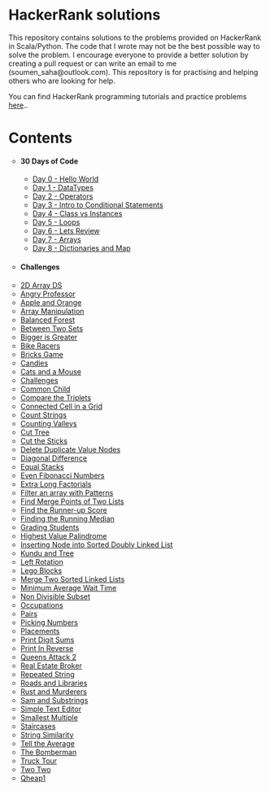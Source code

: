 <!DOCTYPE html>
<html>
<body>

<h1>HackerRank solutions</h1>

<p>
This repository contains solutions to the problems provided on HackerRank in Scala/Python. The code that I wrote may not be the best possible way to solve the problem. I encourage everyone to provide a better solution by creating a pull request or can write an email to me (soumen_saha@outlook.com). This repository is for practising and helping others who are looking for help.

You can find HackerRank programming tutorials and practice problems <a href="https://www.hackerearth.com/practice/">here</a>..
</p>

<h1>Contents</h1>
<ul style="list-style-type: circle;">
<li>
<h4>30 Days of Code</h4>
<ul>
  <li><a href="https://github.com/imsoumen/HackerRank/blob/master/30_Days_of_Code/Day_0_Hello_World.scala">Day 0 - Hello World</a>&nbsp;</li>
  <li><a href="https://github.com/imsoumen/HackerRank/blob/master/30_Days_of_Code/Day_1_Data_Types.scala">Day 1 - DataTypes</a></li>
  <li><a href="https://github.com/imsoumen/HackerRank/blob/master/30_Days_of_Code/Day_2_Operators.scala">Day 2 - Operators</a></li>
  <li><a href="https://github.com/imsoumen/HackerRank/blob/master/30_Days_of_Code/Day_3_Intro_to_Conditional_Statements.scala">Day 3 - Intro to Conditional Statements</a></li>
  <li><a href="https://github.com/imsoumen/HackerRank/blob/master/30_Days_of_Code/Day_4_Class_vs_Instance.scala">Day 4 - Class vs Instances</a></li>
  <li><a href="https://github.com/imsoumen/HackerRank/blob/master/30_Days_of_Code/Day_5_Loops.scala">Day 5 - Loops</a></li>
  <li><a href="https://github.com/imsoumen/HackerRank/blob/master/30_Days_of_Code/Day_6_Lets_Review.scala">Day 6 - Lets Review</a></li>
  <li><a href="https://github.com/imsoumen/HackerRank/blob/master/30_Days_of_Code/Day_7_Arrays.scala">Day 7 - Arrays</a></li>
  <li><a href="https://github.com/imsoumen/HackerRank/blob/master/30_Days_of_Code/Day_8_Dictionaries_and_Map.scala">Day 8 - Dictionaries and Map</a></li>
<!--li><a href="">Zoos</a></li-->
</ul>
</li>
</ul>
<ul style="list-style-type: circle;">
<li>
<h4>Challenges</h4>
<il>
  <li><a href="https://github.com/imsoumen/HackerRank/blob/master/Challenges/2D_Array-DS.scala">2D Array DS</a></li>
  <li><a href="https://github.com/imsoumen/HackerRank/blob/master/Challenges/Angry_Professor.scala">Angry Professor</a></li>
  <li><a href="https://github.com/imsoumen/HackerRank/blob/master/Challenges/Apple_and_Orange.scala">Apple and Orange</a></li>
  <li><a href="https://github.com/imsoumen/HackerRank/blob/master/Challenges/Array_Manipulation.py">Array Manipulation</a></li>
  <li><a href="https://github.com/imsoumen/HackerRank/blob/master/Challenges/Balanced_Forest.py">Balanced Forest</a></li>
  <li><a href="https://github.com/imsoumen/HackerRank/blob/master/Challenges/Between_Two_Sets.py">Between Two Sets</a></li>
  <li><a href="https://github.com/imsoumen/HackerRank/blob/master/Challenges/Bigger_is_Greater.scala">Bigger is Greater</a></li>
  <li><a href="https://github.com/imsoumen/HackerRank/blob/master/Challenges/Bike_Racers.scala">Bike Racers</a></li>
  <li><a href="https://github.com/imsoumen/HackerRank/blob/master/Challenges/Bricks_Game.scala">Bricks Game</a></li>
  <li><a href="https://github.com/imsoumen/HackerRank/blob/master/Challenges/Candies.scala">Candies</a></li>
  <li><a href="https://github.com/imsoumen/HackerRank/blob/master/Challenges/Cats_and_A_Mouse.py">Cats and a Mouse</a></li>
  <li><a href="https://github.com/imsoumen/HackerRank/blob/master/Challenges/Challenges.sql">Challenges</a></li>
  <li><a href="https://github.com/imsoumen/HackerRank/blob/master/Challenges/CommonChild.py">Common Child</a></li>
  <li><a href="https://github.com/imsoumen/HackerRank/blob/master/Challenges/Compare_the_Triplets.scala">Compare the Triplets</a></li>
  <li><a href="https://github.com/imsoumen/HackerRank/blob/master/Challenges/Connected_Cell_in_a_Grid.scala">Connected Cell in a Grid</a></li>
  <li><a href="https://github.com/imsoumen/HackerRank/blob/master/Challenges/Count_Strings.scala">Count Strings</a></li>
  <li><a href="https://github.com/imsoumen/HackerRank/blob/master/Challenges/Counting_Valleys.scala">Counting Valleys</a></li>
  <li><a href="https://github.com/imsoumen/HackerRank/blob/master/Challenges/Cut_Tree.scala">Cut Tree</a></li>
  <li><a href="https://github.com/imsoumen/HackerRank/blob/master/Challenges/Cut_the_Sticks.py">Cut the Sticks</a></li>
  <li><a href="https://github.com/imsoumen/HackerRank/blob/master/Challenges/Delete_duplicate-value_nodes.py">Delete Duplicate Value Nodes</a></li>
  <li><a href="https://github.com/imsoumen/HackerRank/blob/master/Challenges/Diagonal_Difference.scala">Diagonal Difference</a></li>
  <li><a href="https://github.com/imsoumen/HackerRank/blob/master/Challenges/Equal_Stacks.scala">Equal Stacks</a></li>
  <li><a href="https://github.com/imsoumen/HackerRank/blob/master/Challenges/Even_Fibonacci_Numbers.scala">Even Fibonacci Numbers</a></li>
  <li><a href="https://github.com/imsoumen/HackerRank/blob/master/Challenges/ExtraLongFactorials.py">Extra Long Factorials</a></li>
  <li><a href="https://github.com/imsoumen/HackerRank/blob/master/Challenges/Filter_an_Array_with_Patterns.sh">Filter an array with Patterns</a></li>
  <li><a href="https://github.com/imsoumen/HackerRank/blob/master/Challenges/Find_Merge_Point_of_Two_Lists.py">Find Merge Points of Two Lists</a></li>
  <li><a href="https://github.com/imsoumen/HackerRank/blob/master/Challenges/Find_the_Runner-up_Score.py">Find the Runner-up Score</a></li>
  <li><a href="https://github.com/imsoumen/HackerRank/blob/master/Challenges/Find_the_Running_Median.scala">Finding the Running Median</a></li>
  <li><a href="https://github.com/imsoumen/HackerRank/blob/master/Challenges/Grading_Students.scala">Grading Students</a></li>
  <li><a href="https://github.com/imsoumen/HackerRank/blob/master/Challenges/Highest_Value_Palindrome.scala">Highest Value Palindrome</a></li>
  <li><a href="https://github.com/imsoumen/HackerRank/blob/master/Challenges/Inserting_NodeInto_Sorted_Doubly_Linked_List.py">Inserting Node into Sorted Doubly Linked List</a></li>
  <li><a href="https://github.com/imsoumen/HackerRank/blob/master/Challenges/Kundu_and_Tree.scala">Kundu and Tree</a></li>
  <li><a href="https://github.com/imsoumen/HackerRank/blob/master/Challenges/Left_Rotation.scala">Left Rotation</a></li>
  <li><a href="https://github.com/imsoumen/HackerRank/blob/master/Challenges/Lego_Blocks.py">Lego Blocks</a></li>
  <li><a href="https://github.com/imsoumen/HackerRank/blob/master/Challenges/Merge_Two_sorted_Linked_Lists.py">Merge Two Sorted Linked Lists</a></li>
  <li><a href="https://github.com/imsoumen/HackerRank/blob/master/Challenges/Minimum_Average_Waiting_Time.scala">Minimum Average Wait Time</a></li>
  <li><a href="https://github.com/imsoumen/HackerRank/blob/master/Challenges/Non_Divisible_Subset.scala">Non Divisible Subset</a></li>
  <li><a href="https://github.com/imsoumen/HackerRank/blob/master/Challenges/Occupations.sql">Occupations</a></li>
  <li><a href="https://github.com/imsoumen/HackerRank/blob/master/Challenges/Pairs.scala">Pairs</a></li>
  <li><a href="https://github.com/imsoumen/HackerRank/blob/master/Challenges/Picking_Numbers.scala">Picking Numbers</a></li>
  <li><a href="https://github.com/imsoumen/HackerRank/blob/master/Challenges/Placements.sql">Placements</a></li>
  <li><a href="https://github.com/imsoumen/HackerRank/blob/master/Challenges/Print_Digit_Sums.scala">Print Digit Sums</a></li>
  <li><a href="https://github.com/imsoumen/HackerRank/blob/master/Challenges/Print_in_Reverse.scala">Print In Reverse</a></li>
  <li><a href="https://github.com/imsoumen/HackerRank/blob/master/Challenges/Queens_Attack_2.scala">Queens Attack 2</a></li>
  <li><a href="https://github.com/imsoumen/HackerRank/blob/master/Challenges/Real_Estate_Broker.py">Real Estate Broker</a></li>
  <li><a href="https://github.com/imsoumen/HackerRank/blob/master/Challenges/Repeated_String.py">Repeated String</a></li>
  <li><a href="https://github.com/imsoumen/HackerRank/blob/master/Challenges/Roads_and_Libraries.scala">Roads and Libraries</a></li>
  <li><a href="https://github.com/imsoumen/HackerRank/blob/master/Challenges/Rust_and_Murderer.py">Rust and Murderers</a></li>
  <li><a href="https://github.com/imsoumen/HackerRank/blob/master/Challenges/Sam_and_Substrings.py">Sam and Substrings</a></li>
  <li><a href="https://github.com/imsoumen/HackerRank/blob/master/Challenges/Simple_Text_Editor.scala">Simple Text Editor</a></li>
  <li><a href="https://github.com/imsoumen/HackerRank/blob/master/Challenges/Smallest_Multiple.py">Smallest Multiple</a></li>
  <li><a href="https://github.com/imsoumen/HackerRank/blob/master/Challenges/Staircases.scala">Staircases</a></li>
  <li><a href="https://github.com/imsoumen/HackerRank/blob/master/Challenges/String_Similarity.scala">String Similarity</a></li>
  <li><a href="https://github.com/imsoumen/HackerRank/blob/master/Challenges/Tell_the_Average.scala">Tell the Average</a></li>
  <li><a href="https://github.com/imsoumen/HackerRank/blob/master/Challenges/The_Bomberman.scala">The Bomberman</a></li>
  <li><a href="https://github.com/imsoumen/HackerRank/blob/master/Challenges/Truck_Tour.scala">Truck Tour</a></li>
  <li><a href="https://github.com/imsoumen/HackerRank/blob/master/Challenges/Two_Two.scala">Two Two</a></li>
  <li><a href="https://github.com/imsoumen/HackerRank/blob/master/Challenges/qheap1.scala">Qheap1</a></li>
  <!--li><a href="">Zoos</a></li-->
</il>
</li>
</ul>

</li>
</ul>





</body>
</html>



